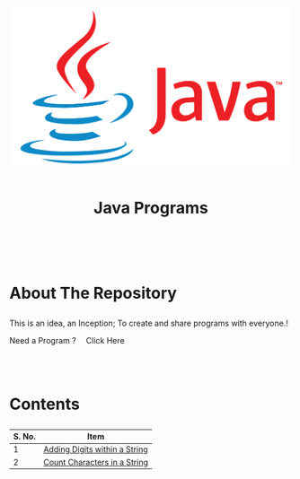 <p align='center'>
  <a href='https://github.com/SriramanRaji/Java-Programs'>
    <img src='images/Java_logo_icon.png'>
  </a>
  <br><br>
  
# <p style='text-align: center;'>Java Programs</p>

</p>
<br><br><br>

# <p style='text-align: justify;'>About The Repository</p>

<p style='text-align: justify;'>This is an idea, an Inception;  To create and share programs with everyone.!</p>
<p align='justify'> Need a Program ? &emsp;<a style='color: coroal; text-decoration:none;' href='https://sriramanraji.github.io/requestprogram/'>Click Here</a></p>
<br><br>

# <p style='text-align: justify;'>Contents</p>

<div style='width: 100%;'>

| S. No. | Item                                                                                                            |
| ------ | --------------------------------------------------------------------------------------------------------------- |
| 1      | [Adding Digits within a String](https://github.com/SriramanRaji/Java-Programs/blob/main/AddDigitsInString.java) |
| 2      | [Count Characters in a String](https://github.com/SriramanRaji/Java-Programs/blob/main/CountCharacters.java)    |

</div>
